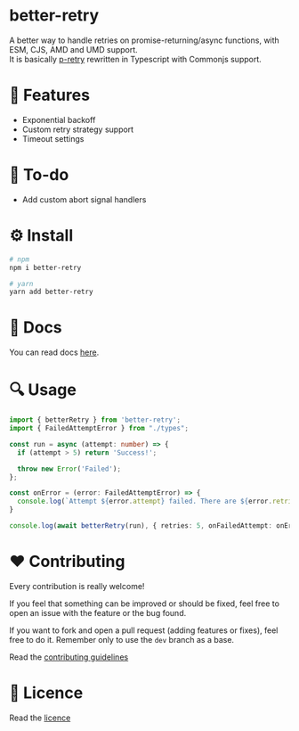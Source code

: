 better-retry
===========================

A better way to handle retries on promise-returning/async functions, with ESM, CJS, AMD and UMD support.   
It is basically [p-retry](https://github.com/sindresorhus/p-retry) rewritten in Typescript with Commonjs support.

# 🎉 Features

* Exponential backoff
* Custom retry strategy support
* Timeout settings

# 📝 To-do

* Add custom abort signal handlers

# ⚙ Install

```bash
# npm
npm i better-retry

# yarn
yarn add better-retry
```

# 📖 Docs

You can read docs [here](./docs/README.md).

# 🔍 Usage

```ts
import { betterRetry } from 'better-retry';
import { FailedAttemptError } from "./types";

const run = async (attempt: number) => {
  if (attempt > 5) return 'Success!';

  throw new Error('Failed');
};

const onError = (error: FailedAttemptError) => {
  console.log(`Attempt ${error.attempt} failed. There are ${error.retriesLeft} retries left.`);
}

console.log(await betterRetry(run), { retries: 5, onFailedAttempt: onError }); // Success!
```

# ️❤️ Contributing

Every contribution is really welcome!

If you feel that something can be improved or should be fixed, feel free to open an issue with the feature or the bug found.

If you want to fork and open a pull request (adding features or fixes), feel free to do it. Remember only to use the `dev` branch as a base.

Read the [contributing guidelines](./CONTRIBUTING.md)

# 📃 Licence

Read the [licence](./LICENCE)
